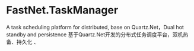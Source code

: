 # FastNet.TaskManager
A task scheduling platform for distributed, base on Quartz.Net，Dual hot standby and persistence
基于Quartz.Net开发的分布式任务调度平台，双机热备、持久化
、
